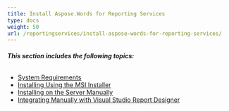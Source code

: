 ```yaml
---
title: Install Aspose.Words for Reporting Services
type: docs
weight: 50
url: /reportingservices/install-aspose-words-for-reporting-services/
---
```


###### **This section includes the following topics:** 

- [System Requirements](/words/reportingservices/system-requirements/)
- [Installing Using the MSI Installer](/words/reportingservices/installing-using-the-msi-installer/)
- [Installing on the Server Manually](/words/reportingservices/installing-on-the-server-manually/)
- [Integrating Manually with Visual Studio Report Designer](/words/reportingservices/integrating-manually-with-visual-studio-report-designer/)
